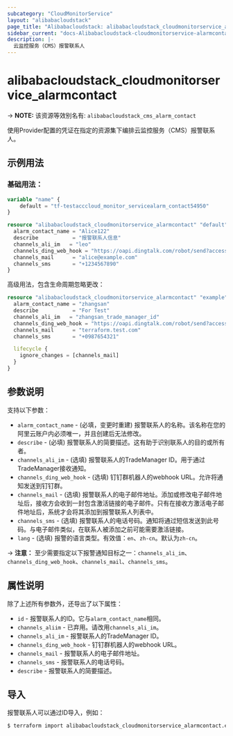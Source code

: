 ```yaml
---
subcategory: "CloudMonitorService"
layout: "alibabacloudstack"
page_title: "Alibabacloudstack: alibabacloudstack_cloudmonitorservice_alarmcontact"
sidebar_current: "docs-Alibabacloudstack-cloudmonitorservice-alarmcontact"
description: |- 
  云监控服务（CMS）报警联系人
---
```


# alibabacloudstack_cloudmonitorservice_alarmcontact
-> **NOTE:** 该资源等效别名有: `alibabacloudstack_cms_alarm_contact`

使用Provider配置的凭证在指定的资源集下编排云监控服务（CMS）报警联系人。

## 示例用法

### 基础用法：

```terraform
variable "name" {
    default = "tf-testacccloud_monitor_servicealarm_contact54950"
}

resource "alibabacloudstack_cloudmonitorservice_alarmcontact" "default" {
  alarm_contact_name = "Alice122"
  describe           = "报警联系人信息"
  channels_ali_im   = "leo"
  channels_ding_web_hook = "https://oapi.dingtalk.com/robot/send?access_token=7d49515e8ebf21106a80a9cc4bb3d2"
  channels_mail      = "alice@example.com"
  channels_sms       = "+1234567890"
}
```

高级用法，包含生命周期忽略更改：

```terraform
resource "alibabacloudstack_cloudmonitorservice_alarmcontact" "example" {
  alarm_contact_name = "zhangsan"
  describe           = "For Test"
  channels_ali_im   = "zhangsan_trade_manager_id"
  channels_ding_web_hook = "https://oapi.dingtalk.com/robot/send?access_token=abcde12345"
  channels_mail      = "terraform.test.com"
  channels_sms       = "+0987654321"

  lifecycle {
    ignore_changes = [channels_mail]
  }
}
```

## 参数说明

支持以下参数：

* `alarm_contact_name` - (必填，变更时重建) 报警联系人的名称。该名称在您的阿里云账户内必须唯一，并且创建后无法修改。
* `describe` - (必填) 报警联系人的简要描述。这有助于识别联系人的目的或所有者。
* `channels_ali_im` - (选填) 报警联系人的TradeManager ID。用于通过TradeManager接收通知。
* `channels_ding_web_hook` - (选填) 钉钉群机器人的webhook URL。允许将通知发送到钉钉群。
* `channels_mail` - (选填) 报警联系人的电子邮件地址。添加或修改电子邮件地址后，接收方会收到一封包含激活链接的电子邮件。只有在接收方激活电子邮件地址后，系统才会将其添加到报警联系人列表中。
* `channels_sms` - (选填) 报警联系人的电话号码。通知将通过短信发送到此号码。与电子邮件类似，在联系人被添加之前可能需要激活链接。
* `lang` - (选填) 报警的语言类型。有效值：`en`、`zh-cn`。默认为`zh-cn`。

-> **注意：** 至少需要指定以下报警通知目标之一：`channels_ali_im`、`channels_ding_web_hook`、`channels_mail`、`channels_sms`。

## 属性说明

除了上述所有参数外，还导出了以下属性：

* `id` - 报警联系人的ID。它与`alarm_contact_name`相同。
* `channels_aliim` - 已弃用。请改用`channels_ali_im`。
* `channels_ali_im` - 报警联系人的TradeManager ID。
* `channels_ding_web_hook` - 钉钉群机器人的webhook URL。
* `channels_mail` - 报警联系人的电子邮件地址。
* `channels_sms` - 报警联系人的电话号码。
* `describe` - 报警联系人的简要描述。

## 导入

报警联系人可以通过ID导入，例如：

```bash
$ terraform import alibabacloudstack_cloudmonitorservice_alarmcontact.example abc12345
```